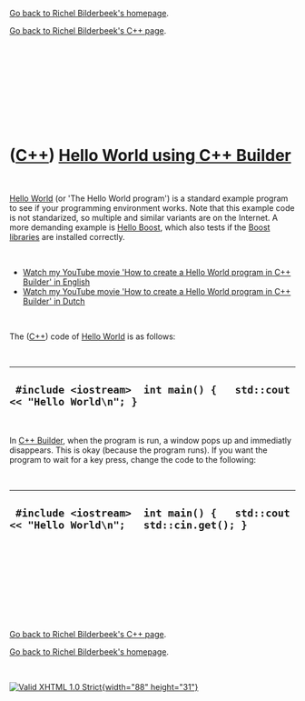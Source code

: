 [Go back to Richel Bilderbeek's homepage](index.htm).

[Go back to Richel Bilderbeek's C++ page](Cpp.htm).

 

 

 

 

 

([C++](Cpp.htm)) [Hello World using C++ Builder](CppHelloWorldCppBuilder.htm)
=============================================================================

 

[Hello World](CppHelloWorld.htm) (or 'The Hello World program') is a
standard example program to see if your programming environment works.
Note that this example code is not standarized, so multiple and similar
variants are on the Internet. A more demanding example is [Hello
Boost](CppHelloBoost.htm), which also tests if the [Boost](CppBoost.htm)
[libraries](CppLibrary.htm) are installed correctly.

 

-   [Watch my YouTube movie 'How to create a Hello World program in C++
    Builder' in English](http://youtube.com/watch?v=VlypSzepsKA)
-   [Watch my YouTube movie 'How to create a Hello World program in C++
    Builder' in Dutch](http://youtube.com/watch?v=NLbHC0j26sA)

 

The ([C++](Cpp.htm)) code of [Hello World](CppHelloWorld.htm) is as
follows:

 

  ------------------------------------------------------------------------
  ` #include <iostream>  int main() {   std::cout << "Hello World\n"; }`
  ------------------------------------------------------------------------

 

In [C++ Builder](CppBuilder.htm), when the program is run, a window pops
up and immediatly disappears. This is okay (because the program runs).
If you want the program to wait for a key press, change the code to the
following:

 

  ------------------------------------------------------------------------------------------
  ` #include <iostream>  int main() {   std::cout << "Hello World\n";   std::cin.get(); }`
  ------------------------------------------------------------------------------------------

 

 

 

 

 

[Go back to Richel Bilderbeek's C++ page](Cpp.htm).

[Go back to Richel Bilderbeek's homepage](index.htm).

 

[![Valid XHTML 1.0 Strict](valid-xhtml10.png){width="88"
height="31"}](http://validator.w3.org/check?uri=referer)
